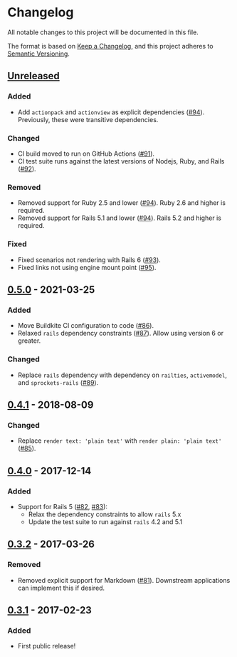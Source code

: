 # Changelog

All notable changes to this project will be documented in this file.

The format is based on [Keep a Changelog], and this project adheres to
[Semantic Versioning].

[Keep a Changelog]: https://keepachangelog.com/en/1.0.0/
[Semantic Versioning]: https://semver.org/spec/v2.0.0.html

## [Unreleased]

### Added

- Add `actionpack` and `actionview` as explicit dependencies ([#94]).
  Previously, these were transitive dependencies.

### Changed

- CI build moved to run on GitHub Actions ([#91]).
- CI test suite runs against the latest versions of Nodejs, Ruby, and Rails
  ([#92]).

### Removed

- Removed support for Ruby 2.5 and lower ([#94]). Ruby 2.6 and higher is
  required.
- Removed support for Rails 5.1 and lower ([#94]). Rails 5.2 and higher is
  required.

### Fixed

- Fixed scenarios not rendering with Rails 6 ([#93]).
- Fixed links not using engine mount point ([#95]).

[Unreleased]: https://github.com/envato/guide/compare/v0.5.0...HEAD
[#91]: https://github.com/envato/guide/pull/91
[#92]: https://github.com/envato/guide/pull/92
[#93]: https://github.com/envato/guide/pull/93
[#94]: https://github.com/envato/guide/pull/94
[#95]: https://github.com/envato/guide/pull/95

## [0.5.0] - 2021-03-25

### Added

- Move Buildkite CI configuration to code ([#86]).
- Relaxed `rails` dependency constraints ([#87]). Allow using version 6 or
  greater.

### Changed

- Replace `rails` dependency with dependency on `railties`, `activemodel`, and
  `sprockets-rails` ([#89]).

[0.5.0]: https://github.com/envato/guide/compare/v0.4.1...v0.5.0
[#86]: https://github.com/envato/guide/pull/86
[#87]: https://github.com/envato/guide/pull/87
[#89]: https://github.com/envato/guide/pull/89

## [0.4.1] - 2018-08-09

### Changed

- Replace `render text: 'plain text'` with `render plain: 'plain text'`
  ([#85]).

[0.4.1]: https://github.com/envato/guide/compare/v0.4.0...v0.4.1
[#85]: https://github.com/envato/guide/pull/85

## [0.4.0] - 2017-12-14

### Added

- Support for Rails 5 ([#82], [#83]):
  - Relax the dependency constraints to allow `rails` 5.x
  - Update the test suite to run against `rails` 4.2 and 5.1

[0.4.0]: https://github.com/envato/guide/compare/v0.3.2...v0.4.0
[#82]: https://github.com/envato/guide/pull/82
[#83]: https://github.com/envato/guide/pull/83

## [0.3.2] - 2017-03-26

### Removed

- Removed explicit support for Markdown ([#81]). Downstream applications can
  implement this if desired.

[0.3.2]: https://github.com/envato/guide/compare/v0.3.1...v0.3.2
[#81]: https://github.com/envato/guide/pull/81

## [0.3.1] - 2017-02-23

### Added

- First public release!

[0.3.1]: https://github.com/envato/guide/releases/tag/v0.3.1
